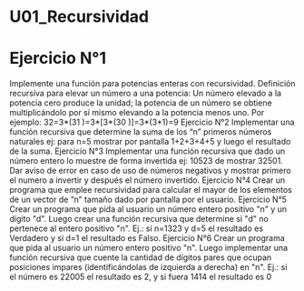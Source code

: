 # U01_Recursividad

# Ejercicio N°1
Implemente una función para potencias enteras con recursividad. Definición
recursiva para elevar un número a una potencia: Un número elevado a la potencia
cero produce la unidad; la potencia de un número se obtiene multiplicándolo por
sí mismo elevando a la potencia menos uno. Por ejemplo:
32=3*(31
)=3*[3*(30
)]=3*(3*1)=9
Ejercicio N°2
Implementar una función recursiva que determine la suma de los “n” primeros
números naturales ej: para n=5 mostrar por pantalla 1+2+3+4+5 y luego el
resultado de la suma.
Ejercicio N°3
Implementar una función recursiva que dado un número entero lo muestre de
forma invertida ej: 10523 de mostrar 32501. Dar aviso de error en caso de uso de
números negativos y mostrar primero el numero a invertir y después el número
invertido.
Ejercicio N°4
Crear un programa que emplee recursividad para calcular el mayor de los
elementos de un vector de “n” tamaño dado por pantalla por el usuario.
Ejercicio N°5
Crear un programa que pida al usuario un número entero positivo "n" y un dígito
"d". Luego crear una función recursiva que determine si "d" no pertenece al
entero positivo "n". Ej.: si n=1323 y d=5 el resultado es Verdadero y si d=1 el
resultado es Falso.
Ejercicio N°6
Crear un programa que pida al usuario un número entero positivo "n". Luego
implementar una función recursiva que cuente la cantidad de dígitos pares que
ocupan posiciones impares (identificándolas de izquierda a derecha) en "n". Ej.:
si el número es 22005 el resultado es 2, y si fuera 1414 el resultado es 0
